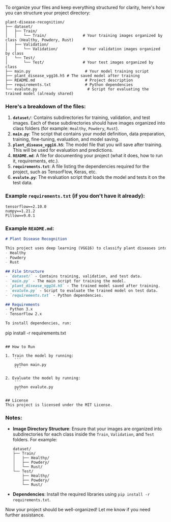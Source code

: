 To organize your files and keep everything structured for clarity, here's how you can structure your project directory:

```
plant-disease-recognition/
├── dataset/
│   ├── Train/
│   │   └── Train/                # Your training images organized by class (Healthy, Powdery, Rust)
│   ├── Validation/
│   │   └── Validation/           # Your validation images organized by class
│   └── Test/
│       └── Test/                 # Your test images organized by class
├── main.py                        # Your model training script
├── plant_disease_vgg16.h5 # The saved model after training
├── README.md                      # Project description
├── requirements.txt               # Python dependencies
└── evalute.py                      # Script for evaluating the trained model (already shared)
```

### Here's a breakdown of the files:

1. **`dataset/`**: Contains subdirectories for training, validation, and test images. Each of these subdirectories should have images organized into class folders (for example: `Healthy`, `Powdery`, `Rust`).
2. **`main.py`**: The script that contains your model definition, data preparation, training, fine-tuning, evaluation, and model saving.
3. **`plant_disease_vgg16.h5`**: The model file that you will save after training. This will be used for evaluation and predictions.
4. **`README.md`**: A file for documenting your project (what it does, how to run it, requirements, etc.).
5. **`requirements.txt`**: A file listing the dependencies required for the project, such as TensorFlow, Keras, etc.
6. **`evalute.py`**: The evaluation script that loads the model and tests it on the test data.

### Example `requirements.txt` (if you don't have it already):
```
tensorflow==2.10.0
numpy==1.21.2
Pillow==9.0.1
```

### Example `README.md`:
```markdown
# Plant Disease Recognition

This project uses deep learning (VGG16) to classify plant diseases into three categories:
- Healthy
- Powdery
- Rust

## File Structure
- `dataset/` - Contains training, validation, and test data.
- `main.py` - The main script for training the model.
- `plant_disease_vgg16.h5` - The trained model saved after training.
- `evalute.py` - Script to evaluate the trained model on test data.
- `requirements.txt` - Python dependencies.

## Requirements
- Python 3.x
- TensorFlow 2.x

To install dependencies, run:
```
pip install -r requirements.txt
```

## How to Run

1. Train the model by running:
    ```
    python main.py
    ```

2. Evaluate the model by running:
    ```
    python evalute.py
    ```

## License
This project is licensed under the MIT License.
```

### Notes:
- **Image Directory Structure**: Ensure that your images are organized into subdirectories for each class inside the `Train`, `Validation`, and `Test` folders. For example:
  ```
  dataset/
  ├── Train/
  │   ├── Healthy/
  │   ├── Powdery/
  │   └── Rust/
  └── Test/
      ├── Healthy/
      ├── Powdery/
      └── Rust/
  ```
- **Dependencies**: Install the required libraries using `pip install -r requirements.txt`.

Now your project should be well-organized! Let me know if you need further assistance.